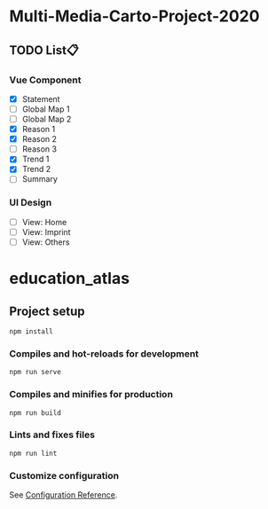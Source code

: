 # Multi-Media-Carto-Project-2020

## TODO List:clipboard:
### Vue Component
- [x] Statement
- [ ] Global Map 1
- [ ] Global Map 2
- [x] Reason 1
- [x] Reason 2
- [ ] Reason 3
- [x] Trend 1
- [x] Trend 2
- [ ] Summary

### UI Design
- [ ] View: Home
- [ ] View: Imprint
- [ ] View: Others

# education_atlas

## Project setup
```
npm install
```

### Compiles and hot-reloads for development
```
npm run serve
```

### Compiles and minifies for production
```
npm run build
```

### Lints and fixes files
```
npm run lint
```

### Customize configuration
See [Configuration Reference](https://cli.vuejs.org/config/).
